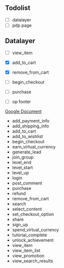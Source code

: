 ## Todolist

- [ ] datalayer
- [ ] pdp page

## Datalayer

- [ ] view_item
- [x] add_to_cart
- [x] remove_from_cart
- [ ] begin_checkout
- [ ] purchase

- [ ] op footer

[Google Document](https://developers.google.com/analytics/devguides/collection/ga4/reference/events?client_type=gtm#view_item_list)

- add_payment_info
- add_shipping_info
- add_to_cart
- add_to_wishlist
- begin_checkout
- earn_virtual_currency
- generate_lead
- join_group
- level_end
- level_start
- level_up
- login
- post_comment
- purchase
- refund
- remove_from_cart
- search
- select_content
- set_checkout_option
- share
- sign_up
- spend_virtual_currency
- tutorial_complete
- unlock_achievement
- view_item
- view_item_list
- view_promotion
- view_search_results
